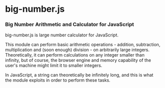 # big-number.js

### Big Number Arithmetic and Calculator for JavaScript

big-number.js is large number calculator for JavaScript.

This module can perform basic arithmetic operations - addition, subtraction, multiplication and (soon enough) division - on arbitrarily large integers. Theoretically, it can perform calculations on any integer smaller than infinity, but of course, the browser engine and memory capability of the user's machine might limit it to smaller integers.

In JavaScript, a string can theoretically be infinitely long, and this is what the module exploits in order to perform these tasks.
